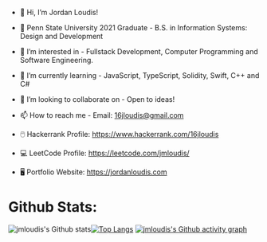 - 👋 Hi, I’m Jordan Loudis!
- 🏫 Penn State University 2021 Graduate - B.S. in Information Systems: Design and Development

- 👀 I’m interested in - Fullstack Development, Computer Programming and Software Engineering. 
- 🌱 I’m currently learning - JavaScript, TypeScript, Solidity, Swift, C++ and C#
- 💞️ I’m looking to collaborate on - Open to ideas!
- 📫 How to reach me - Email: 16jloudis@gmail.com
- 🖱️ Hackerrank Profile: https://www.hackerrank.com/16jloudis
- 💻 LeetCode Profile: https://leetcode.com/jmloudis/
- 🖥️ Portfolio Website: https://jordanloudis.com
    
# Github Stats:
![jmloudis's Github stats](https://github-readme-stats.vercel.app/api?username=jmloudis&show_icons=true&theme=algolia&line_height=20)[![Top Langs](https://github-readme-stats.vercel.app/api/top-langs/?username=jmloudis&layout=compact&theme=algolia&langs_count=6)](https://github.com/anuraghazra/github-readme-stats)
[![jmloudis's Github activity graph](https://activity-graph.herokuapp.com/graph?username=jmloudis&theme=react-dark&hide_border=true)](https://github.com/ashutosh00710/github-readme-activity-graph)

<!---
jmloudis/jmloudis is a ✨ special ✨ repository because its `README.md` (this file) appears on your GitHub profile.
You can click the Preview link to take a look at your changes.
--->
